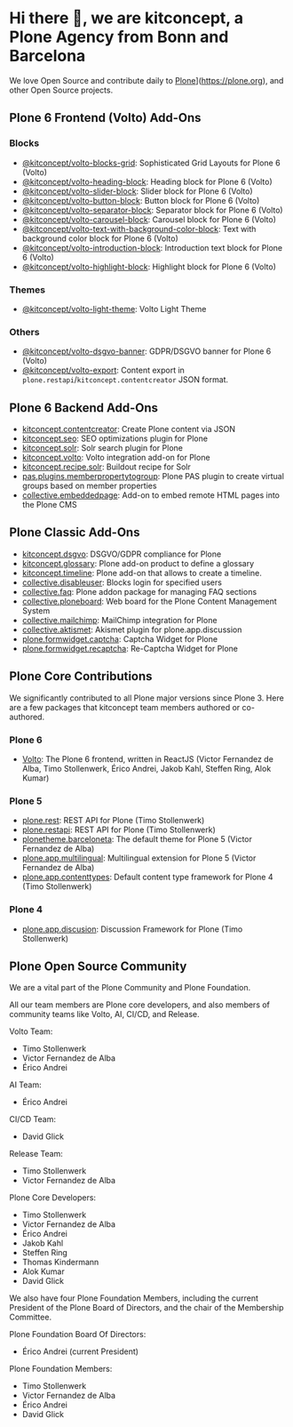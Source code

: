 # Hi there 👋, we are kitconcept, a Plone Agency from Bonn and Barcelona

We love Open Source and contribute daily to [Plone](https://plone.org)](https://plone.org), and other Open Source projects.

## Plone 6 Frontend (Volto) Add-Ons

### Blocks

* [@kitconcept/volto-blocks-grid](https://www.npmjs.com/package/@kitconcept/volto-blocks-grid): Sophisticated Grid Layouts for Plone 6 (Volto)
* [@kitconcept/volto-heading-block](https://www.npmjs.com/package/@kitconcept/volto-heading-block): Heading block for Plone 6 (Volto)
* [@kitconcept/volto-slider-block](https://www.npmjs.com/package/@kitconcept/volto-slider-block): Slider block for Plone 6 (Volto)
* [@kitconcept/volto-button-block](https://www.npmjs.com/package/@kitconcept/volto-button-block): Button block for Plone 6 (Volto)
* [@kitconcept/volto-separator-block](https://www.npmjs.com/package/@kitconcept/volto-separator-block): Separator block for Plone 6 (Volto)
* [@kitconcept/volto-carousel-block](https://www.npmjs.com/package/@kitconcept/volto-carousel-block): Carousel block for Plone 6 (Volto)
* [@kitconcept/volto-text-with-background-color-block](https://www.npmjs.com/package/@kitconcept/volto-text-with-background-color-block): Text with background color block for Plone 6 (Volto)
* [@kitconcept/volto-introduction-block](https://www.npmjs.com/package/@kitconcept/volto-introduction-block): Introduction text block for Plone 6 (Volto)
* [@kitconcept/volto-highlight-block](https://www.npmjs.com/package/@kitconcept/volto-highlight-block): Highlight block for Plone 6 (Volto)

### Themes

* [@kitconcept/volto-light-theme](https://www.npmjs.com/package/@kitconcept/volto-light-theme): Volto Light Theme

### Others

* [@kitconcept/volto-dsgvo-banner](https://www.npmjs.com/package/@kitconcept/volto-dsgvo-banner): GDPR/DSGVO banner for Plone 6 (Volto)
* [@kitconcept/volto-export](https://www.npmjs.com/package/@kitconcept/volto-export): Content export in  `plone.restapi`/`kitconcept.contentcreator` JSON format.

## Plone 6 Backend Add-Ons

* [kitconcept.contentcreator](https://pypi.org/project/kitconcept.contentcreator): Create Plone content via JSON
* [kitconcept.seo](https://pypi.org/project/kitconcept.seo): SEO optimizations plugin for Plone
* [kitconcept.solr](https://pypi.org/project/kitconcept.solr): Solr search plugin for Plone
* [kitconcept.volto](https://pypi.org/project/kitconcept.volto/): Volto integration add-on for Plone
* [kitconcept.recipe.solr](https://pypi.org/project/kitconcept.recipe.solr/): Buildout recipe for Solr
* [pas.plugins.memberpropertytogroup](https://pypi.org/project/pas.plugins.memberpropertytogroup/): Plone PAS plugin to create virtual groups based on member properties
* [collective.embeddedpage](https://pypi.org/project/collective.embeddedpage/): Add-on to embed remote HTML pages into the Plone CMS

## Plone Classic Add-Ons

* [kitconcept.dsgvo](https://pypi.org/project/kitconcept.dsgvo): DSGVO/GDPR compliance for Plone
* [kitconcept.glossary](https://pypi.org/project/kitconcept.glossary/): Plone add-on product to define a glossary
* [kitconcept.timeline](https://pypi.org/project/kitconcept.timeline): Plone add-on that allows to create a timeline.
* [collective.disableuser](https://pypi.org/project/collective.disableuser/): Blocks login for specified users
* [collective.faq](https://pypi.org/project/collective.faq/): Plone addon package for managing FAQ sections
* [collective.ploneboard](https://pypi.org/project/collective.ploneboard/): Web board for the Plone Content Management System
* [collective.mailchimp](https://pypi.org/project/collective.mailchimp/): MailChimp integration for Plone
* [collective.aktismet](collective.akismet): Akismet plugin for plone.app.discussion
* [plone.formwidget.captcha](plone.formwidget.captcha): Captcha Widget for Plone
* [plone.formwidget.recaptcha](plone.formwidget.rcaptcha): Re-Captcha Widget for Plone

## Plone Core Contributions

We significantly contributed to all Plone major versions since Plone 3. Here are a few packages that kitconcept team members authored or co-authored.

### Plone 6

* [Volto](https://www.npmjs.com/package/@plone/volto): The Plone 6 frontend, written in ReactJS (Victor Fernandez de Alba, Timo Stollenwerk, Érico Andrei, Jakob Kahl, Steffen Ring, Alok Kumar)

### Plone 5

* [plone.rest](https://pypi.org/project/plone.rest/): REST API for Plone (Timo Stollenwerk)
* [plone.restapi](https://pypi.org/project/plone.restapi/): REST API for Plone (Timo Stollenwerk)
* [plonetheme.barceloneta](https://pypi.org/project/plonetheme.barceloneta/): The default theme for Plone 5 (Victor Fernandez de Alba)
* [plone.app.multilingual](https://pypi.org/project/plone.app.multilingual/): Multilingual extension for Plone 5 (Victor Fernandez de Alba)
* [plone.app.contenttypes](https://pypi.python.org/pypi/plone.app.contenttypes): Default content type framework for Plone 4 (Timo Stollenwerk)

### Plone 4

* [plone.app.discusion](https://pypi.org/project/plone.app.discussion/): Discussion Framework for Plone (Timo Stollenwerk)

## Plone Open Source Community

We are a vital part of the Plone Community and Plone Foundation.

All our team members are Plone core developers, and also members of community teams like Volto, AI, CI/CD, and Release.

Volto Team:

- Timo Stollenwerk
- Victor Fernandez de Alba
- Érico Andrei

AI Team:

- Érico Andrei

CI/CD Team:

- David Glick

Release Team:

- Timo Stollenwerk
- Victor Fernandez de Alba

Plone Core Developers:

- Timo Stollenwerk
- Victor Fernandez de Alba
- Érico Andrei
- Jakob Kahl
- Steffen Ring
- Thomas Kindermann
- Alok Kumar
- David Glick


We also have four Plone Foundation Members, including the current President of the  Plone Board of Directors, and the chair of the Membership Committee.

Plone Foundation Board Of Directors:

- Érico Andrei (current President)

Plone Foundation Members:

- Timo Stollenwerk
- Victor Fernandez de Alba
- Érico Andrei
- David Glick

